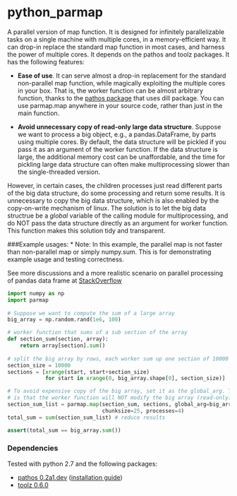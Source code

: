 python_parmap
=============

A parallel version of map function. It is designed for infinitely parallelizable tasks on a single machine with multiple cores, in a memory-efficient way. It can drop-in replace the standard map function in most cases, and harness the power of multiple cores. It depends on the pathos and toolz packages.
    It has the following features:
 
 +  **Ease of use**. It can serve almost a drop-in replacement for the standard non-parallel map function, while magically exploiting the multiple cores in your box. That is, the worker function can be almost arbitrary function, thanks to the [pathos package](https://github.com/uqfoundation/pathos/blob/master/pathos) that uses dill package. You can use parmap.map anywhere in your source code, rather than just in the main  function.
 
 +   **Avoid unnecessary copy of read-only large data structure**. Suppose we want to process a big object, e.g., a pandas.DataFrame, by parts using multiple cores. By default, the data structure will be     pickled if you pass it as an argument of the worker function. If the data structure is large, the additional memory cost can be unaffordable, and the time for pickling large data structure can often make multiprocessing slower than the single-threaded version. 
 
 However, in certain cases, the children processes just read different parts of the big data structure, do some processing and return some results. It is unnecessary to copy the big data structure, which is also enabled by the copy-on-write mechanism of linux. The solution is to let the big data structrue be a *global* variable of the calling module for multiprocessing, and do NOT pass the data  structure directly as an argument for worker function. This function makes this solution tidy and transparent.
    
###Example usages:
\* Note: In this example, the parallel map is not faster than non-parallel map or simply numpy.sum. This is for demonstrating example usage and testing correctness. 

See more discussions and a more realistic scenario on parallel processing of pandas data frame at [StackOverflow](http://stackoverflow.com/a/27683040/1100430)
        
```python
import numpy as np
import parmap
        
# Suppose we want to compute the sum of a large array
big_array = np.random.rand(1e6, 100)

# worker function that sums of a sub section of the array
def section_sum(section, array):
    return array[section].sum()
        
# split the big array by rows, each worker sum up one section of 10000 rows at a time
section_size = 10000
sections = [xrange(start, start+section_size) 
            for start in xrange(0, big_array.shape[0], section_size)]

# To avoid expensive copy of the big array, set it as the global_arg. The key assumption
# is that the worker function will NOT modify the big array (read-only).
section_sum_list = parmap.map(section_sum, sections, global_arg=big_array,
                              chunksize=25, processes=4)
total_sum = sum(section_sum_list) # reduce results

assert(total_sum == big_array.sum())
```

### Dependencies
Tested with python 2.7 and the following packages:
+ [pathos 0.2a1.dev](http://danse.cacr.caltech.edu/packages/dev_danse_us/pathos-0.2a.dev-20130811.zip) ([installation guide](http://trac.mystic.cacr.caltech.edu/project/pathos/wiki/Installation))
+ [toolz 0.6.0](https://pypi.python.org/pypi/toolz)
